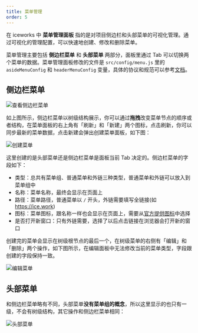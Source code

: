 ```yaml
---
title: 菜单管理
order: 5
---
```


在 iceworks 中 **菜单管理面板** 指的是对项目侧边栏和头部菜单的可视化管理。通过可视化的管理配置，可以快速地创建、修改和删除菜单。

菜单管理主要包括 **侧边栏菜单** 和 **头部菜单** 两部分，面板里通过 Tab 可以切换两个菜单的数据。菜单管理面板修改的文件是 `src/config/menu.js` 里的 `asideMenuConfig` 和 `headerMenuConfig` 变量，具体的协议和规范可以参考[文档](https://ice.work/docs/guide/dev/nav)。

## 侧边栏菜单

![查看侧边栏菜单](https://img.alicdn.com/tfs/TB1Ydfoe8WD3KVjSZKPXXap7FXa-444-340.png)

如上图所示，侧边栏菜单以树级结构展示，你可以通过**拖拽**改变菜单节点的顺序或者结构，在菜单面板的右上角有「刷新」和「新建」两个图标，点击刷新，你可以同步最新的菜单数据，点击新建会弹出创建菜单面板，如下图：

![创建菜单](https://img.alicdn.com/tfs/TB175Dve8Cw3KVjSZFuXXcAOpXa-805-395.png)

这里创建的是头部菜单还是侧边栏菜单是面板当前 Tab 决定的。侧边栏菜单的字段如下：

* 类型：总共有菜单组、普通菜单和外链三种类型，普通菜单和外链可以放入到菜单组中
* 名称：菜单名称，最终会显示在页面上
* 路径：菜单路径，普通菜单以 `/` 开头，外链需要填写全链接(如 https://ice.work)
* 图标：菜单图标，跟名称一样也会显示在页面上，需要从[官方提供图标](https://ice.work/component/foundationsymbol)中选择
* 是否打开新窗口：只有外链需要，选择了以后点击链接在浏览器会打开新的窗口

创建完的菜单会显示在树级根节点的最后一个，在树级菜单的右侧有「编辑」和「删除」两个操作，如下图所示，在编辑面板中无法修改当前的菜单类型，字段跟创建的字段保持一致。

![编辑菜单](https://img.alicdn.com/tfs/TB1fpjoe.WF3KVjSZPhXXXclXXa-657-376.png)

## 头部菜单

和侧边栏菜单略有不同，头部菜单**没有菜单组的概念**，所以这里显示的也只有一级，不会有树级结构，其它操作和侧边栏菜单相同：

![头部菜单](https://img.alicdn.com/tfs/TB1VxYse9WD3KVjSZSgXXcCxVXa-454-340.png)
